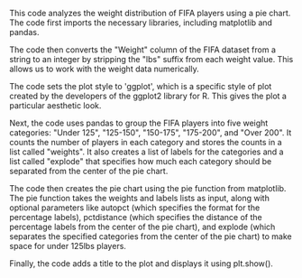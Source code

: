 


This code analyzes the weight distribution of FIFA players using a pie chart. The code first imports the necessary libraries, including matplotlib and pandas.

The code then converts the "Weight" column of the FIFA dataset from a string to an integer by stripping the "lbs" suffix from each weight value. This allows us to work with the weight data numerically.

The code sets the plot style to 'ggplot', which is a specific style of plot created by the developers of the ggplot2 library for R. This gives the plot a particular aesthetic look.

Next, the code uses pandas to group the FIFA players into five weight categories: "Under 125", "125-150", "150-175", "175-200", and "Over 200". It counts the number of players in each category and stores the counts in a list called "weights". It also creates a list of labels for the categories and a list called "explode" that specifies how much each category should be separated from the center of the pie chart.

The code then creates the pie chart using the pie function from matplotlib. The pie function takes the weights and labels lists as input, along with optional parameters like autopct (which specifies the format for the percentage labels), pctdistance (which specifies the distance of the percentage labels from the center of the pie chart), and explode (which separates the specified categories from the center of the pie chart) to make space for under 125lbs players.

Finally, the code adds a title to the plot and displays it using plt.show().
